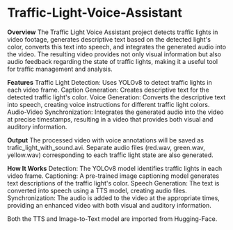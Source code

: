 # Traffic-Light-Voice-Assistant

**Overview**
The Traffic Light Voice Assistant project detects traffic lights in video footage, generates descriptive text based on the detected light's color, converts this text into speech, and integrates the generated audio into the video. The resulting video provides not only visual information but also audio feedback regarding the state of traffic lights, making it a useful tool for traffic management and analysis.

**Features**
Traffic Light Detection: Uses YOLOv8 to detect traffic lights in each video frame.
Caption Generation: Creates descriptive text for the detected traffic light's color.
Voice Generation: Converts the descriptive text into speech, creating voice instructions for different traffic light colors.
Audio-Video Synchronization: Integrates the generated audio into the video at precise timestamps, resulting in a video that provides both visual and auditory information.

**Output**
The processed video with voice annotations will be saved as trafic_light_with_sound.avi.
Separate audio files (red.wav, green.wav, yellow.wav) corresponding to each traffic light state are also generated.

**How It Works**
Detection: The YOLOv8 model identifies traffic lights in each video frame.
Captioning: A pre-trained image captioning model generates text descriptions of the traffic light's color.
Speech Generation: The text is converted into speech using a TTS model, creating audio files.
Synchronization: The audio is added to the video at the appropriate times, providing an enhanced video with both visual and auditory information.

Both the TTS and Image-to-Text model are imported from Hugging-Face.
